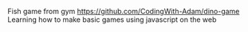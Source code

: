Fish game from gym
https://github.com/CodingWith-Adam/dino-game
Learning how to make basic games using javascript on the web

